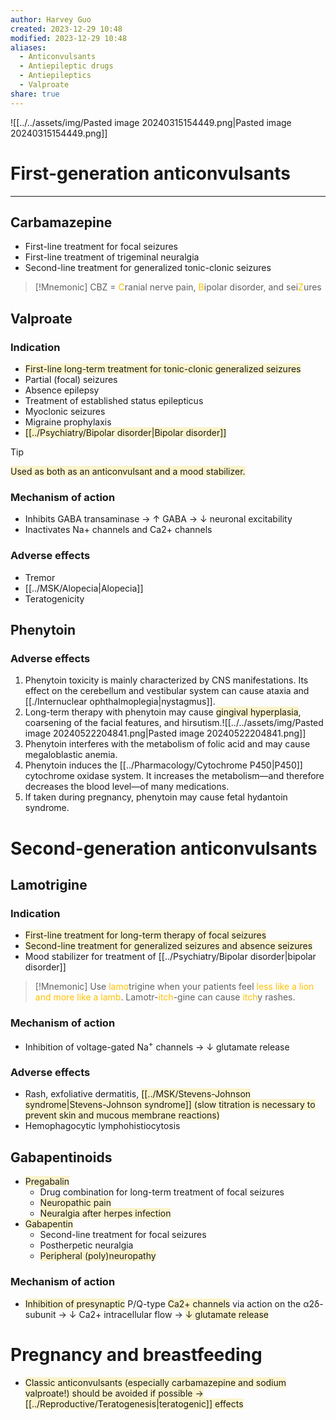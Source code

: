 ```yaml
---
author: Harvey Guo
created: 2023-12-29 10:48
modified: 2023-12-29 10:48
aliases:
  - Anticonvulsants
  - Antiepileptic drugs
  - Antiepileptics
  - Valproate
share: true
---
```

![[../../assets/img/Pasted image 20240315154449.png|Pasted image 20240315154449.png]]
# First-generation anticonvulsants
---
## Carbamazepine
- First-line treatment for focal seizures
- First-line treatment of trigeminal neuralgia
- Second-line treatment for generalized tonic-clonic seizures
>[!Mnemonic] 
>CBZ = <font color="#ffc000">C</font>ranial nerve pain, <font color="#ffc000">B</font>ipolar disorder, and sei<font color="#ffc000">Z</font>ures
## Valproate
### Indication
- <span style="background:rgba(240, 200, 0, 0.2)">First-line long-term treatment for tonic-clonic generalized seizures</span>
- Partial (focal) seizures
- Absence epilepsy
- Treatment of established status epilepticus 
- Myoclonic seizures
- Migraine prophylaxis
- <span style="background:rgba(240, 200, 0, 0.2)">[[../Psychiatry/Bipolar disorder|Bipolar disorder]]</span>
>[!tip] 
><span style="background:rgba(240, 200, 0, 0.2)">Used as both as an anticonvulsant and a mood stabilizer.</span>
### Mechanism of action
- Inhibits GABA transaminase → ↑ GABA → ↓ neuronal excitability
- Inactivates Na+ channels and Ca2+ channels
### Adverse effects
- Tremor
- [[../MSK/Alopecia|Alopecia]]
- Teratogenicity
## Phenytoin
### Adverse effects
1. Phenytoin toxicity is mainly characterized by CNS manifestations.  Its effect on the cerebellum and vestibular system can cause ataxia and [[./Internuclear ophthalmoplegia|nystagmus]].
2. Long-term therapy with phenytoin may cause <span style="background:rgba(240, 200, 0, 0.2)">gingival hyperplasia</span>, coarsening of the facial features, and hirsutism.![[../../assets/img/Pasted image 20240522204841.png|Pasted image 20240522204841.png]]
3. Phenytoin interferes with the metabolism of folic acid and may cause megaloblastic anemia.
4. Phenytoin induces the [[../Pharmacology/Cytochrome P450|P450]] cytochrome oxidase system.  It increases the metabolism—and therefore decreases the blood level—of many medications.
5. If taken during pregnancy, phenytoin may cause fetal hydantoin syndrome.
# Second-generation anticonvulsants
## Lamotrigine
### Indication
- <span style="background:rgba(240, 200, 0, 0.2)">First-line treatment for long-term therapy of focal seizures</span>
- <span style="background:rgba(240, 200, 0, 0.2)">Second-line treatment for generalized seizures and absence seizures</span>
- Mood stabilizer for treatment of [[../Psychiatry/Bipolar disorder|bipolar disorder]]
>[!Mnemonic] 
>Use <font color="#ffc000">lamo</font>trigine when your patients feel<font color="#ffc000"> less like a lion and more like a lamb</font>.
>Lamotr-<font color="#ffc000">itch</font>-gine can cause <font color="#ffc000">itch</font>y rashes.
### Mechanism of action
- Inhibition of voltage-gated Na<sup>+</sup> channels → ↓ glutamate release
### Adverse effects
- Rash, exfoliative dermatitis, <span style="background:rgba(240, 200, 0, 0.2)">[[../MSK/Stevens-Johnson syndrome|Stevens-Johnson syndrome]] (slow titration is necessary to prevent skin and mucous membrane reactions)</span>
- Hemophagocytic lymphohistiocytosis
## Gabapentinoids
- <span style="background:rgba(240, 200, 0, 0.2)">Pregabalin</span>
	- Drug combination for long-term treatment of focal seizures
	- <span style="background:rgba(240, 200, 0, 0.2)">Neuropathic pain</span>
	- <span style="background:rgba(240, 200, 0, 0.2)">Neuralgia after herpes infection</span>
- <span style="background:rgba(240, 200, 0, 0.2)">Gabapentin</span>
	- Second-line treatment for focal seizures
	- Postherpetic neuralgia
	- <span style="background:rgba(240, 200, 0, 0.2)">Peripheral (poly)neuropathy</span>
### Mechanism of action
- <span style="background:rgba(240, 200, 0, 0.2)">Inhibition of presynaptic</span> P/Q-type <span style="background:rgba(240, 200, 0, 0.2)">Ca2+ channels</span> via action on the α2δ-subunit → ↓ Ca2+ intracellular flow → <span style="background:rgba(240, 200, 0, 0.2)">↓ glutamate release</span>
# Pregnancy and breastfeeding
- <span style="background:rgba(240, 200, 0, 0.2)">Classic anticonvulsants (especially carbamazepine and sodium valproate!) should be avoided if possible → [[../Reproductive/Teratogenesis|teratogenic]] effects</span>